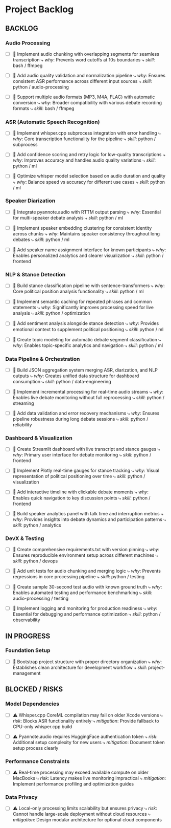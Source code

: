 # Project Backlog

## BACKLOG

### Audio Processing

- [ ] 🎯 Implement audio chunking with overlapping segments for seamless transcription
      ⤷ _why_: Prevents word cutoffs at 10s boundaries
      ⤷ _skill_: bash / ffmpeg

- [ ] 🎯 Add audio quality validation and normalization pipeline
      ⤷ _why_: Ensures consistent ASR performance across different input sources
      ⤷ _skill_: python / audio-processing

- [ ] 🎯 Support multiple audio formats (MP3, M4A, FLAC) with automatic conversion
      ⤷ _why_: Broader compatibility with various debate recording formats
      ⤷ _skill_: bash / ffmpeg

### ASR (Automatic Speech Recognition)

- [ ] 🎯 Implement whisper.cpp subprocess integration with error handling
      ⤷ _why_: Core transcription functionality for the pipeline
      ⤷ _skill_: python / subprocess

- [ ] 🎯 Add confidence scoring and retry logic for low-quality transcriptions
      ⤷ _why_: Improves accuracy and handles audio quality variations
      ⤷ _skill_: python / ml

- [ ] 🎯 Optimize whisper model selection based on audio duration and quality
      ⤷ _why_: Balance speed vs accuracy for different use cases
      ⤷ _skill_: python / ml

### Speaker Diarization

- [ ] 🎯 Integrate pyannote.audio with RTTM output parsing
      ⤷ _why_: Essential for multi-speaker debate analysis
      ⤷ _skill_: python / ml

- [ ] 🎯 Implement speaker embedding clustering for consistent identity across chunks
      ⤷ _why_: Maintains speaker consistency throughout long debates
      ⤷ _skill_: python / ml

- [ ] 🎯 Add speaker name assignment interface for known participants
      ⤷ _why_: Enables personalized analytics and clearer visualization
      ⤷ _skill_: python / frontend

### NLP & Stance Detection

- [ ] 🎯 Build stance classification pipeline with sentence-transformers
      ⤷ _why_: Core political position analysis functionality
      ⤷ _skill_: python / ml

- [ ] 🎯 Implement semantic caching for repeated phrases and common statements
      ⤷ _why_: Significantly improves processing speed for live analysis
      ⤷ _skill_: python / optimization

- [ ] 🎯 Add sentiment analysis alongside stance detection
      ⤷ _why_: Provides emotional context to supplement political positioning
      ⤷ _skill_: python / ml

- [ ] 🎯 Create topic modeling for automatic debate segment classification
      ⤷ _why_: Enables topic-specific analytics and navigation
      ⤷ _skill_: python / ml

### Data Pipeline & Orchestration

- [ ] 🎯 Build JSON aggregation system merging ASR, diarization, and NLP outputs
      ⤷ _why_: Creates unified data structure for dashboard consumption
      ⤷ _skill_: python / data-engineering

- [ ] 🎯 Implement incremental processing for real-time audio streams
      ⤷ _why_: Enables live debate monitoring without full reprocessing
      ⤷ _skill_: python / streaming

- [ ] 🎯 Add data validation and error recovery mechanisms
      ⤷ _why_: Ensures pipeline robustness during long debate sessions
      ⤷ _skill_: python / reliability

### Dashboard & Visualization

- [ ] 🎯 Create Streamlit dashboard with live transcript and stance gauges
      ⤷ _why_: Primary user interface for debate monitoring
      ⤷ _skill_: python / frontend

- [ ] 🎯 Implement Plotly real-time gauges for stance tracking
      ⤷ _why_: Visual representation of political positioning over time
      ⤷ _skill_: python / visualization

- [ ] 🎯 Add interactive timeline with clickable debate moments
      ⤷ _why_: Enables quick navigation to key discussion points
      ⤷ _skill_: python / frontend

- [ ] 🎯 Build speaker analytics panel with talk time and interruption metrics
      ⤷ _why_: Provides insights into debate dynamics and participation patterns
      ⤷ _skill_: python / analytics

### DevX & Testing

- [ ] 🎯 Create comprehensive requirements.txt with version pinning
      ⤷ _why_: Ensures reproducible environment setup across different machines
      ⤷ _skill_: python / devops

- [ ] 🎯 Add unit tests for audio chunking and merging logic
      ⤷ _why_: Prevents regressions in core processing pipeline
      ⤷ _skill_: python / testing

- [ ] 🎯 Create sample 30-second test audio with known ground truth
      ⤷ _why_: Enables automated testing and performance benchmarking
      ⤷ _skill_: audio-processing / testing

- [ ] 🎯 Implement logging and monitoring for production readiness
      ⤷ _why_: Essential for debugging and performance optimization
      ⤷ _skill_: python / observability

## IN PROGRESS

### Foundation Setup

- [ ] 🎯 Bootstrap project structure with proper directory organization
      ⤷ _why_: Establishes clean architecture for development workflow
      ⤷ _skill_: project-management

## BLOCKED / RISKS

### Model Dependencies

- [ ] ⚠️ Whisper.cpp CoreML compilation may fail on older Xcode versions
      ⤷ _risk_: Blocks ASR functionality entirely
      ⤷ _mitigation_: Provide fallback to CPU-only whisper.cpp build

- [ ] ⚠️ Pyannote.audio requires HuggingFace authentication token
      ⤷ _risk_: Additional setup complexity for new users
      ⤷ _mitigation_: Document token setup process clearly

### Performance Constraints

- [ ] ⚠️ Real-time processing may exceed available compute on older MacBooks
      ⤷ _risk_: Latency makes live monitoring impractical
      ⤷ _mitigation_: Implement performance profiling and optimization guides

### Data Privacy

- [ ] ⚠️ Local-only processing limits scalability but ensures privacy
      ⤷ _risk_: Cannot handle large-scale deployment without cloud resources
      ⤷ _mitigation_: Design modular architecture for optional cloud components
